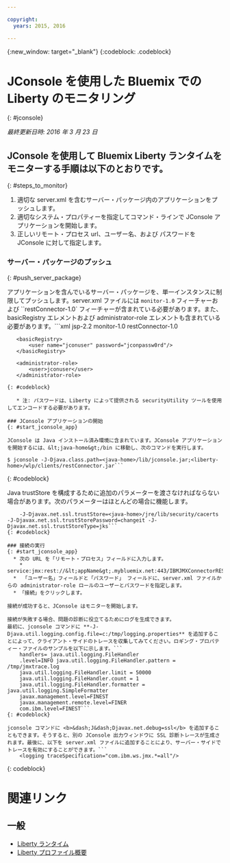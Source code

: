 ```yaml
---

copyright:
  years: 2015, 2016

---
```


{:new_window: target="_blank"}
{:codeblock: .codeblock}

# JConsole を使用した Bluemix での Liberty のモニタリング
{: #jconsole}

*最終更新日時: 2016 年 3 月 23 日*

## JConsole を使用して Bluemix Liberty ランタイムをモニターする手順は以下のとおりです。
{: #steps_to_monitor}

1. 適切な server.xml を含むサーバー・パッケージ内のアプリケーションをプッシュします。
2. 適切なシステム・プロパティーを指定してコマンド・ラインで JConsole アプリケーションを開始します。
3. 正しいリモート・プロセス url、ユーザー名、および パスワードを JConsole に対して指定します。

### サーバー・パッケージのプッシュ
{: #push_server_package}

アプリケーションを含んでいるサーバー・パッケージを、単一インスタンスに制限してプッシュします。server.xml ファイルには ``monitor-1.0`` フィーチャーおよび ``restConnector-1.0` フィーチャーが含まれている必要があります。また、basicRegistry エレメントおよび administrator-role エレメントも含まれている必要があります。```xml
       <featureManager>
           <feature>jsp-2.2</feature>
           <feature>monitor-1.0</feature>
           <feature>restConnector-1.0</feature>
       </featureManager>

       <basicRegistry>
           <user name="jconuser" password="jconpassw0rd"/>
       </basicRegistry>

       <administrator-role>
           <user>jconuser</user>
       </administrator-role>
```
{: #codeblock}

   * 注: パスワードは、Liberty によって提供される securityUtility ツールを使用してエンコードする必要があります。

### JConsole アプリケーションの開始
{: #start_jconsole_app}

JConsole は Java インストール済み環境に含まれています。JConsole アプリケーションを開始するには、&lt;java-home&gt;/bin に移動し、次のコマンドを実行します。
```
    $ jconsole -J-Djava.class.path=<java-home>/lib/jconsole.jar;<liberty-home>/wlp/clients/restConnector.jar```
{: #codeblock}

Java trustStore を構成するために追加のパラメーターを渡さなければならない場合があります。次のパラメーターはほとんどの場合に機能します。
```
    -J-Djavax.net.ssl.trustStore=<java-home>/jre/lib/security/cacerts -J-Djavax.net.ssl.trustStorePassword=changeit -J-Djavax.net.ssl.trustStoreType=jks```
{: #codeblock}

### 接続の実行
{: #start_jconsole_app}
  * 次の URL を「リモート・プロセス」フィールドに入力します。
    * service:jmx:rest://&lt;appName&gt;.mybluemix.net:443/IBMJMXConnectorREST
  *  「ユーザー名」フィールドと「パスワード」 フィールドに、server.xml ファイルからの administrator-role ロールのユーザーとパスワードを指定します。
  * 「接続」をクリックします。

接続が成功すると、JConsole はモニターを開始します。

接続が失敗する場合、問題の診断に役立てるためにログを生成できます。
最初に、jconsole コマンドに **-J-Djava.util.logging.config.file=c:/tmp/logging.properties** を追加することによって、クライアント・サイドのトレースを収集してみてください。ロギング・プロパティー・ファイルのサンプルを以下に示します。```
    handlers= java.util.logging.FileHandler
    .level=INFO java.util.logging.FileHandler.pattern = /tmp/jmxtrace.log
    java.util.logging.FileHandler.limit = 50000
    java.util.logging.FileHandler.count = 1
    java.util.logging.FileHandler.formatter = java.util.logging.SimpleFormatter
    javax.management.level=FINEST
    javax.management.remote.level=FINER
    com.ibm.level=FINEST```
{: #codeblock}

jconsole コマンドに <b>&dash;J&dash;Djavax.net.debug=ssl</b> を追加することもできます。そうすると、別の JConsole 出力ウィンドウに SSL 診断トレースが生成されます。最後に、以下を server.xml ファイルに追加することにより、サーバー・サイドでトレースを有効にすることができます。```
    <logging traceSpecification="com.ibm.ws.jmx.*=all"/>
```
{: codeblock}

# 関連リンク
## 一般
* [Liberty ランタイム](index.html)
* [Liberty プロファイル概要](http://www-01.ibm.com/support/knowledgecenter/SSAW57_8.5.5/com.ibm.websphere.wlp.nd.doc/ae/cwlp_about.html)

